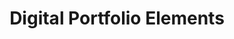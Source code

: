 ---
title: Digital Portfolio Elements
number: ART 302
credits: 3
academic-home: Arts & Arch
course-type: [Additional]
description:  
bulletin-link: https://bulletins.psu.edu/search/?search=%22art+302%22
pathway-list: [Digital Design]
---